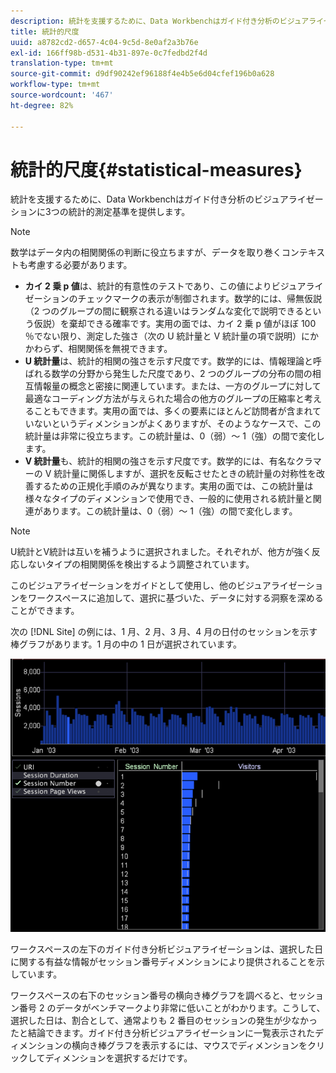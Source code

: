 ```yaml
---
description: 統計を支援するために、Data Workbenchはガイド付き分析のビジュアライゼーションに3つの統計的測定基準を提供します。
title: 統計的尺度
uuid: a8782cd2-d657-4c04-9c5d-8e0af2a3b76e
exl-id: 166ff98b-d531-4b31-897e-0c7fedbd2f4d
translation-type: tm+mt
source-git-commit: d9df90242ef96188f4e4b5e6d04cfef196b0a628
workflow-type: tm+mt
source-wordcount: '467'
ht-degree: 82%

---
```


# 統計的尺度{#statistical-measures}

統計を支援するために、Data Workbenchはガイド付き分析のビジュアライゼーションに3つの統計的測定基準を提供します。

>[!NOTE]
>
>数学はデータ内の相関関係の判断に役立ちますが、データを取り巻くコンテキストも考慮する必要があります。

* **カイ 2 乗 p 値**&#x200B;は、統計的有意性のテストであり、この値によりビジュアライゼーションのチェックマークの表示が制御されます。数学的には、帰無仮説（2 つのグループの間に観察される違いはランダムな変化で説明できるという仮説）を棄却できる確率です。実用の面では、カイ 2 乗 p 値がほぼ 100 ％でない限り、測定した強さ（次の U 統計量と V 統計量の項で説明）にかかわらず、相関関係を無視できます。
* **U 統計量**&#x200B;は、統計的相関の強さを示す尺度です。数学的には、情報理論と呼ばれる数学の分野から発生した尺度であり、2 つのグループの分布の間の相互情報量の概念と密接に関連しています。または、一方のグループに対して最適なコーディング方法が与えられた場合の他方のグループの圧縮率と考えることもできます。実用の面では、多くの要素にほとんど訪問者が含まれていないというディメンションがよくありますが、そのようなケースで、この統計量は非常に役立ちます。この統計量は、0（弱）～ 1（強）の間で変化します。
* **V 統計量**&#x200B;も、統計的相関の強さを示す尺度です。数学的には、有名なクラマーの V 統計量に関係しますが、選択を反転させたときの統計量の対称性を改善するための正規化手順のみが異なります。実用の面では、この統計量は様々なタイプのディメンションで使用でき、一般的に使用される統計量と関連があります。この統計量は、0（弱）～ 1（強）の間で変化します。

>[!NOTE]
>
>U統計とV統計は互いを補うように選択されました。それぞれが、他方が強く反応しないタイプの相関関係を検出するよう調整されています。

このビジュアライゼーションをガイドとして使用し、他のビジュアライゼーションをワークスペースに追加して、選択に基づいた、データに対する洞察を深めることができます。

次の [!DNL Site] の例には、1 月、2 月、3 月、4 月の日付のセッションを示す棒グラフがあります。1 月の中の 1 日が選択されています。

![](assets/vis_GuidedAnalysis_withVis.png)

ワークスペースの左下のガイド付き分析ビジュアライゼーションは、選択した日に関する有益な情報がセッション番号ディメンションにより提供されることを示しています。

ワークスペースの右下のセッション番号の横向き棒グラフを調べると、セッション番号 2 のデータがベンチマークより非常に低いことがわかります。こうして、選択した日は、割合として、通常よりも 2 番目のセッションの発生が少なかったと結論できます。ガイド付き分析ビジュアライゼーションに一覧表示されたディメンションの横向き棒グラフを表示するには、マウスでディメンションをクリックしてディメンションを選択するだけです。
